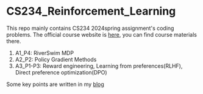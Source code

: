 # CS234_Reinforcement_Learning
This repo mainly contains CS234 2024spring assignment's coding problems. The official course website is [here](https://web.stanford.edu/class/cs234/), you can find course materials there.
1. A1_P4: RiverSwim MDP
2. A2_P2: Policy Gradient Methods
3. A3_P1-P3: Reward engineering, Learning from preferences(RLHF), Direct preference optimization(DPO)

Some key points are written in my [blog](https://www.zhihu.com/column/c_1787437165808025601)
